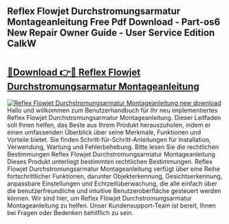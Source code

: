 ## Reflex Flowjet Durchstromungsarmatur Montageanleitung Free Pdf Download - Part-os6 New Repair Owner Guide - User Service Edition CaIkW

# <h2><a href="http://df6m2ib.blite.top/?on=Reflex+Flowjet+Durchstromungsarmatur+Montageanleitung">🔗Download 👉🔴 Reflex Flowjet Durchstromungsarmatur Montageanleitung</a></h2>

[![Reflex Flowjet Durchstromungsarmatur Montageanleitung new download](https://i.imgur.com/lujVjoI.png)](http://df6m2ib.blite.top/?on=Reflex+Flowjet+Durchstromungsarmatur+Montageanleitung)
Hallo und willkommen zum Benutzerhandbuch für Ihr neu implementiertes Reflex Flowjet Durchstromungsarmatur Montageanleitung. Dieser Leitfaden soll Ihnen helfen, das Beste aus Ihrem Produkt herauszuholen, indem er einen umfassenden Überblick über seine Merkmale, Funktionen und Vorteile bietet. Sie finden Schritt-für-Schritt-Anleitungen für Installation, Verwendung, Wartung und Fehlerbehebung. Bitte lesen Sie die rechtlichen Bestimmungen Reflex Flowjet Durchstromungsarmatur Montageanleitung Dieses Produkt unterliegt bestimmten rechtlichen Bestimmungen. Reflex Flowjet Durchstromungsarmatur Montageanleitung verfügt über eine Reihe fortschrittlicher Funktionen, darunter Objekterkennung, Gesichtserkennung, anpassbare Einstellungen und Echtzeitüberwachung, die alle einfach über die benutzerfreundliche und intuitive Benutzeroberfläche gesteuert werden können. Wir sind hier, um Reflex Flowjet Durchstromungsarmatur Montageanleitung zu helfen. Unser Kundensupport-Team ist bereit, Ihnen bei Fragen oder Bedenken behilflich zu sein.
